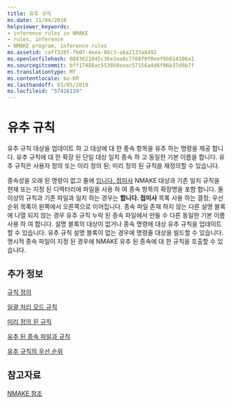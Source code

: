 ```yaml
---
title: 유추 규칙
ms.date: 11/04/2016
helpviewer_keywords:
- inference rules in NMAKE
- rules, inference
- NMAKE program, inference rules
ms.assetid: caff320f-fb07-4eea-80c3-a6a2133a8492
ms.openlocfilehash: 0883621845c36e3aa8c7f68f0f8eef6b814106a1
ms.sourcegitcommit: bff17488ac5538b8eaac57156a4d6f06b37d6b7f
ms.translationtype: MT
ms.contentlocale: ko-KR
ms.lasthandoff: 03/05/2019
ms.locfileid: "57416139"
---
```

# <a name="inference-rules"></a>유추 규칙

유추 규칙 대상을 업데이트 하 고 대상에 대 한 종속 항목을 유추 하는 명령을 제공 합니다. 유추 규칙에 대 한 확장 된 단일 대상 일치 종속 하 고 동일한 기본 이름을 합니다. 유추 규칙은 사용자 정의 또는 미리 정의 된; 미리 정의 된 규칙을 재정의할 수 있습니다.

종속성을 오래 된 명령이 없고 줄에 [입니다. 접미사](../build/dot-directives.md) NMAKE 대상과 기존 일치 규칙을 현재 또는 지정 된 디렉터리에 파일을 사용 하 여 종속 항목의 확장명을 포함 합니다. 둘 이상의 규칙과 기존 파일과 일치 하는 경우는 **합니다. 접미사** 목록 사용 하는 결정; 우선 순위 목록이 왼쪽에서 오른쪽으로 이어집니다. 종속 파일 존재 하지 않는 다른 설명 블록에 나열 되지 않는 경우 유추 규칙 누락 된 종속 파일에서 만들 수 다른 동일한 기본 이름 사용 하 여 합니다. 설명 블록의 대상이 없거나 종속 명령에 대상 유추 규칙을 업데이트할 수 있습니다. 유추 규칙 설명 블록이 없는 경우에 명령줄 대상을 빌드할 수 있습니다. 명시적 종속 파일이 지정 된 경우에 NMAKE 유추 된 종속에 대 한 규칙을 호출할 수 있습니다.

## <a name="what-do-you-want-to-know-more-about"></a>추가 정보

[규칙 정의](../build/defining-a-rule.md)

[일괄 처리 모드 규칙](../build/batch-mode-rules.md)

[미리 정의 된 규칙](../build/predefined-rules.md)

[유추 된 종속 파일과 규칙](../build/inferred-dependents-and-rules.md)

[유추 규칙의 우선 순위](../build/precedence-in-inference-rules.md)

## <a name="see-also"></a>참고자료

[NMAKE 참조](../build/nmake-reference.md)
